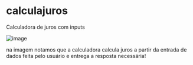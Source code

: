 # calculajuros
Calculadora de juros com inputs

![image](https://user-images.githubusercontent.com/118384695/206536534-42870dde-99ec-4e5f-9c40-4405de91f5e3.png)

na imagem notamos que a calculadora calcula juros a partir da entrada de dados feita pelo usuário e entrega a resposta necessária!
